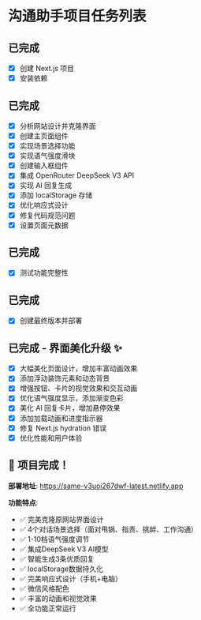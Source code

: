 # 沟通助手项目任务列表

## 已完成
- [x] 创建 Next.js 项目
- [x] 安装依赖

## 已完成
- [x] 分析网站设计并克隆界面
- [x] 创建主页面组件
- [x] 实现场景选择功能
- [x] 实现语气强度滑块
- [x] 创建输入框组件
- [x] 集成 OpenRouter DeepSeek V3 API
- [x] 实现 AI 回复生成
- [x] 添加 localStorage 存储
- [x] 优化响应式设计
- [x] 修复代码规范问题
- [x] 设置页面元数据

## 已完成
- [x] 测试功能完整性

## 已完成
- [x] 创建最终版本并部署

## 已完成 - 界面美化升级 ✨
- [x] 大幅美化页面设计，增加丰富动画效果
- [x] 添加浮动装饰元素和动态背景
- [x] 增强按钮、卡片的视觉效果和交互动画
- [x] 优化语气强度显示，添加渐变色彩
- [x] 美化 AI 回复卡片，增加悬停效果
- [x] 添加加载动画和进度指示器
- [x] 修复 Next.js hydration 错误
- [x] 优化性能和用户体验

## 🎉 项目完成！

**部署地址**: https://same-v3uoi267dwf-latest.netlify.app

**功能特点**:
- ✅ 完美克隆原网站界面设计
- ✅ 4个对话场景选择（面对甩锅、指责、挑衅、工作沟通）
- ✅ 1-10档语气强度调节
- ✅ 集成DeepSeek V3 AI模型
- ✅ 智能生成3条优质回复
- ✅ localStorage数据持久化
- ✅ 完美响应式设计（手机+电脑）
- ✅ 微信风格配色
- ✅ 丰富的动画和视觉效果
- ✅ 全功能正常运行
